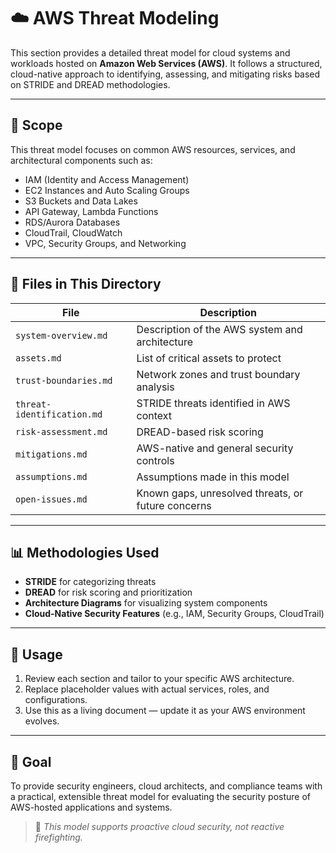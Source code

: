# ☁️ AWS Threat Modeling

This section provides a detailed threat model for cloud systems and workloads hosted on **Amazon Web Services (AWS)**. It follows a structured, cloud-native approach to identifying, assessing, and mitigating risks based on STRIDE and DREAD methodologies.

---

## 📘 Scope

This threat model focuses on common AWS resources, services, and architectural components such as:

- IAM (Identity and Access Management)
- EC2 Instances and Auto Scaling Groups
- S3 Buckets and Data Lakes
- API Gateway, Lambda Functions
- RDS/Aurora Databases
- CloudTrail, CloudWatch
- VPC, Security Groups, and Networking

---

## 📂 Files in This Directory

| File | Description |
|------|-------------|
| `system-overview.md` | Description of the AWS system and architecture |
| `assets.md` | List of critical assets to protect |
| `trust-boundaries.md` | Network zones and trust boundary analysis |
| `threat-identification.md` | STRIDE threats identified in AWS context |
| `risk-assessment.md` | DREAD-based risk scoring |
| `mitigations.md` | AWS-native and general security controls |
| `assumptions.md` | Assumptions made in this model |
| `open-issues.md` | Known gaps, unresolved threats, or future concerns |

---

## 📊 Methodologies Used

- **STRIDE** for categorizing threats  
- **DREAD** for risk scoring and prioritization  
- **Architecture Diagrams** for visualizing system components  
- **Cloud-Native Security Features** (e.g., IAM, Security Groups, CloudTrail)

---

## 📎 Usage

1. Review each section and tailor to your specific AWS architecture.
2. Replace placeholder values with actual services, roles, and configurations.
3. Use this as a living document — update it as your AWS environment evolves.

---

## 🎯 Goal

To provide security engineers, cloud architects, and compliance teams with a practical, extensible threat model for evaluating the security posture of AWS-hosted applications and systems.

> 📌 *This model supports proactive cloud security, not reactive firefighting.*

